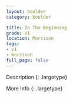 ```yaml
---
layout: boulder
category: boulder

title: In The Beginning
grade: V1
location: Morrison
tags:
- v1
- morrison
full_page: false
---
```



Description
{: .largetype}


More Info
{: .largetype}

